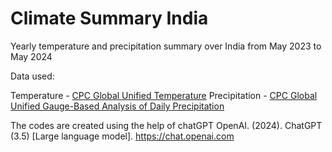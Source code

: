 # Climate Summary India
 Yearly temperature and precipitation summary over India from May 2023 to May 2024

Data used: 

Temperature - [CPC Global Unified Temperature](https://psl.noaa.gov/data/gridded/data.cpc.globaltemp.html)
Precipitation - [CPC Global Unified Gauge-Based Analysis of Daily Precipitation](https://psl.noaa.gov/data/gridded/data.cpc.globalprecip.html)


The codes are created using the help of chatGPT
OpenAI. (2024). ChatGPT (3.5) [Large language model]. https://chat.openai.com
